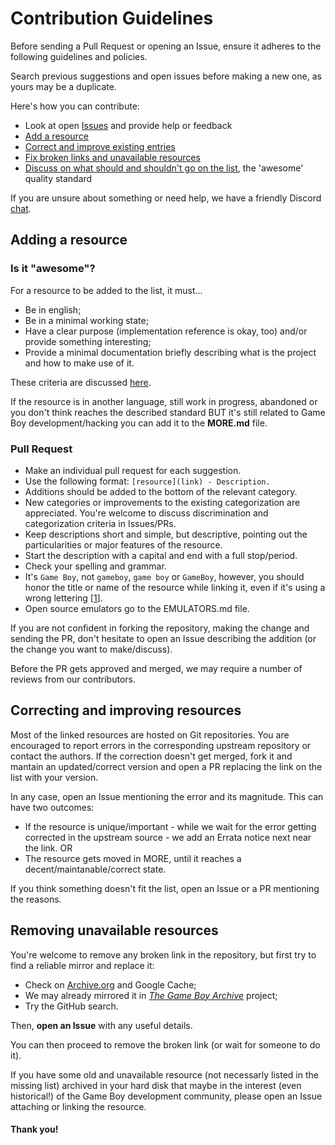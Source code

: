 # Contribution Guidelines

Before sending a Pull Request or opening an Issue, ensure it adheres to the following guidelines and policies.

Search previous suggestions and open issues before making a new one, as yours may be a duplicate.

Here's how you can contribute:

- Look at open [Issues](https://github.com/avivace/awesome-gbdev/issues) and provide help or feedback 
- [Add a resource](#adding-a-resource)
- [Correct and improve existing entries](#correcting-and-improving-resources)
- [Fix broken links and unavailable resources](#removing-unavailable-resources)
- [Discuss on what should and shouldn't go on the list](https://github.com/gbdev/awesome-gbdev/issues/96), the 'awesome' quality standard

If you are unsure about something or need help, we have a friendly Discord [chat](https://discord.gg/gpBxq85).

## Adding a resource

### Is it "awesome"?

For a resource to be added to the list, it must...

- Be in english;
- Be in a minimal working state;
- Have a clear purpose (implementation reference is okay, too) and/or provide something interesting;
- Provide a minimal documentation briefly describing what is the project and how to make use of it.

These criteria are discussed [here](https://github.com/gbdev/awesome-gbdev/issues/96).

If the resource is in another language, still work in progress, abandoned or you don't think reaches the described standard BUT it's still related to Game Boy development/hacking you can add it to the **MORE.md** file.

### Pull Request

- Make an individual pull request for each suggestion.
- Use the following format: `[resource](link) - Description.`
- Additions should be added to the bottom of the relevant category.
- New categories or improvements to the existing categorization are appreciated. You're welcome to discuss discrimination and categorization criteria in Issues/PRs.
- Keep descriptions short and simple, but descriptive, pointing out the particularities or major features of the resource.
- Start the description with a capital and end with a full stop/period.
- Check your spelling and grammar.
- It's `Game Boy`, not `gameboy`, `game boy` or `GameBoy`, however, you should honor the title or name of the resource while linking it, even if it's using a wrong lettering \[[1](https://github.com/avivace/awesome-gbdev/issues/34)\].
- Open source emulators go to the EMULATORS.md file.

If you are not confident in forking the repository, making the change and sending the PR, don't hesitate to open an Issue describing the addition (or the change you want to make/discuss).

Before the PR gets approved and merged, we may require a number of reviews from our contributors.

## Correcting and improving resources

Most of the linked resources are hosted on Git repositories. You are encouraged to report errors in the corresponding upstream repository or contact the authors. If the correction doesn't get merged, fork it and mantain an updated/correct version and open a PR replacing the link on the list with your version.

In any case, open an Issue mentioning the error and its magnitude. This can have two outcomes:

- If the resource is unique/important - while we wait for the error getting corrected in the upstream source - we add an Errata notice next near the link. OR
- The resource gets moved in MORE, until it reaches a decent/maintanable/correct state.

If you think something doesn't fit the list, open an Issue or a PR mentioning the reasons.

## Removing unavailable resources

You're welcome to remove any broken link in the repository, but first try to find a reliable mirror and replace it:

- Check on [Archive.org](https://archive.org/) and Google Cache;
- We may already mirrored it in [*The Game Boy Archive*](https://github.com/gb-archive/core) project;
- Try the GitHub search.

Then, **open an Issue** with any useful details.

You can then proceed to remove the broken link (or wait for someone to do it).

If you have some old and unavailable resource (not necessarly listed in the missing list) archived in your hard disk that maybe in the interest (even historical!) of the Game Boy development community, please open an Issue attaching or linking the resource.

#### Thank you!

